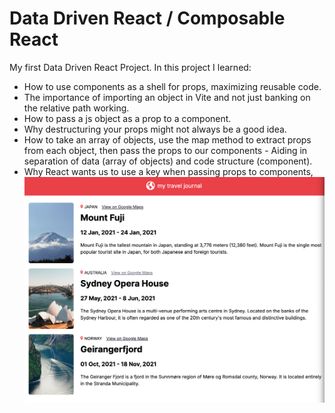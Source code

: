 # Data Driven React / Composable React
My first Data Driven React Project. In this project I learned:
* How to use components as a shell for props, maximizing reusable code.
* The importance of importing an object in Vite and not just banking on the relative path working. 
* How to pass a js object as a prop to a component. 
* Why destructuring your props might not always be a good idea.
* How to take an array of objects, use the map method to extract props from each object, then pass the props to our components - Aiding in separation of data (array of objects) and code structure (component).
* Why React wants us to use a key when passing props to components, 
![how the site looks](image.png)